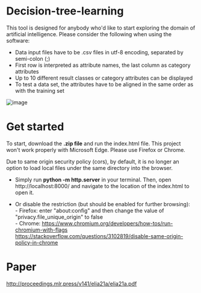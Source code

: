 # Decision-tree-learning

This tool is designed for anybody who'd like to start exploring the domain of artificial intelligence. Please consider the following when using the software:

- Data input files have to be .csv files in utf-8 encoding, separated by semi-colon (;)
- First row is interpreted as attribute names, the last column as category attributes
- Up to 10 different result classes or category attributes can be displayed
- To test a data set, the attributes have to be aligned in the same order as with the training set

![image](https://user-images.githubusercontent.com/29278598/158385697-f150b237-3578-410b-9f6c-ff35324a45b9.png)

# Get started

To start, download the **.zip file** and run the index.html file.
This project won't work properly with Microsoft Edge. 
Please use Firefox or Chrome.

Due to same origin security policy (cors), by default, it is no longer an option to
load local files under the same directory into the browser.

- Simply run 
**python -m http.server**
in your terminal.
Then, open http://localhost:8000/ and navigate to the location of the index.html to open it.

- Or disable the restriction (but should be enabled for further browsing):  
        - Firefox: enter "about:config" and then change the value of "privacy.file_unique_origin" to false  
        - Chrome: https://www.chromium.org/developers/how-tos/run-chromium-with-flags  
        https://stackoverflow.com/questions/3102819/disable-same-origin-policy-in-chrome


# Paper

http://proceedings.mlr.press/v141/elia21a/elia21a.pdf 
